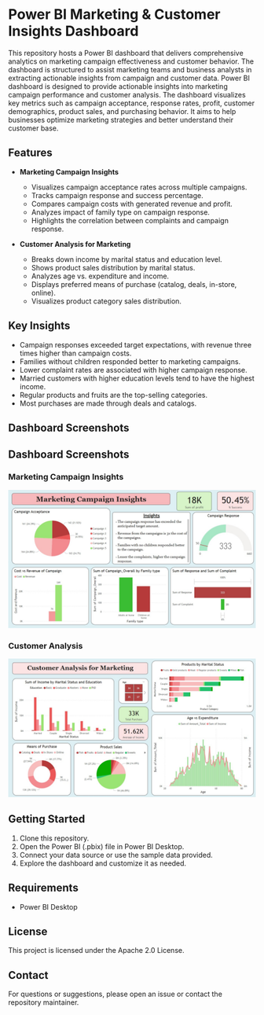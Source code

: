 # Power BI Marketing & Customer Insights Dashboard

This repository hosts a Power BI dashboard that delivers comprehensive analytics on marketing campaign effectiveness and customer behavior. The dashboard is structured to assist marketing teams and business analysts in extracting actionable insights from campaign and customer data. Power BI dashboard is designed to provide actionable insights into marketing campaign performance and customer analysis. The dashboard visualizes key metrics such as campaign acceptance, response rates, profit, customer demographics, product sales, and purchasing behavior. It aims to help businesses optimize marketing strategies and better understand their customer base.

## Features

- **Marketing Campaign Insights**
  - Visualizes campaign acceptance rates across multiple campaigns.
  - Tracks campaign response and success percentage.
  - Compares campaign costs with generated revenue and profit.
  - Analyzes impact of family type on campaign response.
  - Highlights the correlation between complaints and campaign response.

- **Customer Analysis for Marketing**
  - Breaks down income by marital status and education level.
  - Shows product sales distribution by marital status.
  - Analyzes age vs. expenditure and income.
  - Displays preferred means of purchase (catalog, deals, in-store, online).
  - Visualizes product category sales distribution.

## Key Insights

- Campaign responses exceeded target expectations, with revenue three times higher than campaign costs.
- Families without children responded better to marketing campaigns.
- Lower complaint rates are associated with higher campaign response.
- Married customers with higher education levels tend to have the highest income.
- Regular products and fruits are the top-selling categories.
- Most purchases are made through deals and catalogs.

## Dashboard Screenshots

## Dashboard Screenshots

### Marketing Campaign Insights
![Marketing Campaign Insights](market_.jpg)

### Customer Analysis
![Customer Analysis](customer_.jpg)

## Getting Started

1. Clone this repository.
2. Open the Power BI (.pbix) file in Power BI Desktop.
3. Connect your data source or use the sample data provided.
4. Explore the dashboard and customize it as needed.

## Requirements

- Power BI Desktop

## License

This project is licensed under the Apache 2.0 License.

## Contact

For questions or suggestions, please open an issue or contact the repository maintainer.
